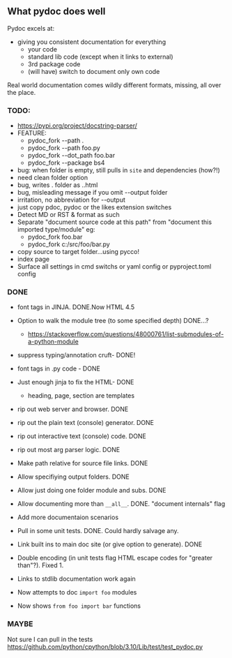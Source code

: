 ## What pydoc does well
Pydoc excels at:
- giving you consistent documentation for everything
  - your code
  - standard lib code (except when it links to external)
  - 3rd package code
  - (will have) switch to document only own code

Real world documentation comes wildly different formats, missing, all over the place.


### TODO:
- https://pypi.org/project/docstring-parser/
- FEATURE:
  - pydoc_fork --path .
  - pydoc_fork --path foo.py
  - pydoc_fork --dot_path foo.bar
  - pydoc_fork --package bs4
- bug: when folder is empty, still pulls in `site` and dependencies (how?!)
- need clean folder option
- bug, writes . folder as ..html
- bug, misleading message if you omit --output folder
- irritation, no abbreviation for --output
- just copy pdoc, pydoc or the likes extension switches
- Detect MD or RST &amp; format as such
- Separate "document source code at this path" from "document this imported type/module" eg:
  - pydoc_fork foo.bar
  - pydoc_fork c:/src/foo/bar.py
- copy source to target folder...using pycco!
- index page
- Surface all settings in cmd switchs or yaml config or pyproject.toml config

### DONE
- font tags in JINJA. DONE.Now HTML 4.5
- Option to walk the module tree (to some specified depth) DONE...?
  - https://stackoverflow.com/questions/48000761/list-submodules-of-a-python-module

- suppress typing/annotation cruft- DONE!
- font tags in .py code - DONE
- Just enough jinja to fix the HTML- DONE
  - heading, page, section are templates
- rip out web server and browser. DONE
- rip out the plain text (console) generator. DONE
- rip out interactive text (console) code. DONE
- rip out most arg parser logic. DONE
- Make path relative for source file links. DONE
- Allow specifiying output folders. DONE
- Allow just doing one folder module and subs. DONE
- Allow documenting more than `__all__`. DONE. "document internals" flag
- Add more documentaion scenarios
- Pull in some unit tests. DONE. Could hardly salvage any.
- Link built ins to main doc site (or give option to generate). DONE
- Double encoding (in unit tests flag HTML escape codes for "greater than"?). Fixed 1.
- Links to stdlib documentation work again
- Now attempts to doc `import foo` modules
- Now shows `from foo import bar` functions

### MAYBE
Not sure I can pull in the tests
https://github.com/python/cpython/blob/3.10/Lib/test/test_pydoc.py

